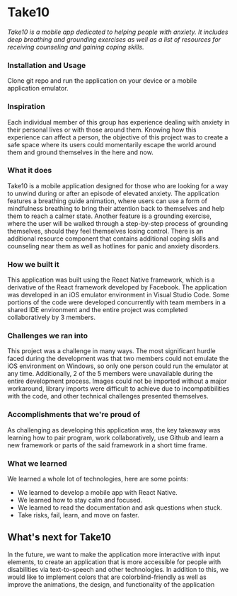 # Take10


*Take10 is a mobile app dedicated to helping people with anxiety. It includes deep breathing and grounding exercises as well as a list of resources for receiving counseling and gaining coping skills.*

### Installation and Usage
Clone git repo and run the application on your device or a mobile application emulator.

### Inspiration
Each individual member of this group has experience dealing with anxiety in their personal lives or with those around them. Knowing how this experience can affect a person, the objective of this project was to create a safe space where its users could momentarily escape the world around them and ground themselves in the here and now.

### What it does
Take10 is a mobile application designed for those who are looking for a way to unwind during or after an episode of elevated anxiety. The application features a breathing guide animation, where users can use a form of mindfulness breathing to bring their attention back to themselves and help them to reach a calmer state. Another feature is a grounding exercise, where the user will be walked through a step-by-step process of grounding themselves, should they feel themselves losing control. There is an additional resource component that contains additional coping skills and counseling near them as well as hotlines for panic and anxiety disorders.

### How we built it
This application was built using the React Native framework, which is a derivative of the React framework developed by Facebook. The application was developed in an iOS emulator environment in Visual Studio Code. Some portions of the code were developed concurrently with team members in a shared IDE environment and the entire project was completed collaboratively by 3 members.

### Challenges we ran into
This project was a challenge in many ways. The most significant hurdle faced during the development was that two members could not emulate the iOS environment on Windows, so only one person could run the emulator at any time. Additionally, 2 of the 5 members were unavailable during the entire development process. Images could not be imported without a major workaround, library imports were difficult to achieve due to incompatibilities with the code, and other technical challenges presented themselves.

### Accomplishments that we're proud of
As challenging as developing this application was, the key takeaway was learning how to pair program, work collaboratively, use Github and learn a new framework or parts of the said framework in a short time frame.

### What we learned
We learned a whole lot of technologies, here are some points:

* We learned to develop a mobile app with React Native.
* We learned how to stay calm and focused.
* We learned to read the documentation and ask questions when stuck.
* Take risks, fail, learn, and move on faster.

## What's next for Take10
In the future, we want to make the application more interactive with input elements, to create an application that is more accessible for people with disabilities via text-to-speech and other technologies. In addition to this, we would like to implement colors that are colorblind-friendly as well as improve the animations, the design, and functionality of the application
